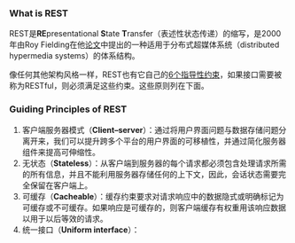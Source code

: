 ### What is REST

REST是**RE**presentational **S**tate **T**ransfer（表述性状态传递）的缩写，是2000年由Roy Fielding在他[论文](https://www.ics.uci.edu/~fielding/pubs/dissertation/rest_arch_style.htm)中提出的一种适用于分布式超媒体系统（distributed hypermedia systems）的体系结构。

像任何其他架构风格一样，REST也有它自己的[6个指导性约束](https://restfulapi.net/rest-architectural-constraints/)，如果接口需要被称为RESTful，则必须满足这些约束。这些原则列在下面。

### Guiding Principles of REST

1. 客户端服务器模式（**Client–server**）：通过将用户界面问题与数据存储问题分离开来，我们可以提升跨多个平台的用户界面的可移植性，并通过简化服务器组件来提高可伸缩性。
2. 无状态（**Stateless**）：从客户端到服务器的每个请求都必须包含处理请求所需的所有信息，并且不能利用服务器存储任何的上下文，因此，会话状态需要完全保留在客户端上。
3. 可缓存（**Cacheable**）：缓存约束要求对请求响应中的数据隐式或明确标记为可缓存或不可缓存。如果响应是可缓存的，则客户端缓存有权重用该响应数据以用于以后等效的请求。
4. 统一接口（**Uniform interface**）：